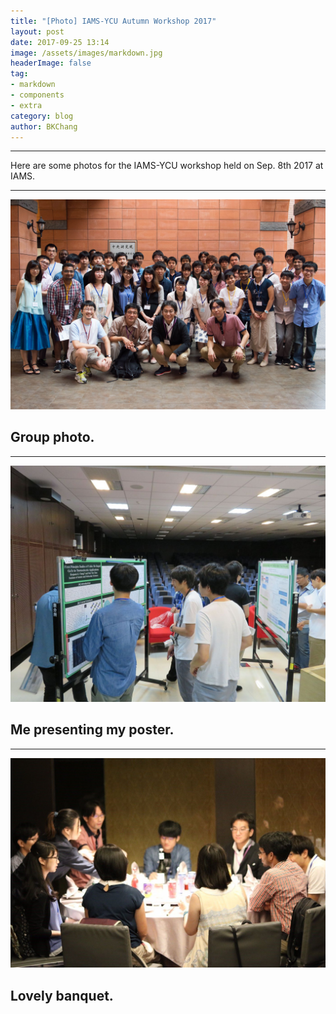 ```yaml
---
title: "[Photo] IAMS-YCU Autumn Workshop 2017"
layout: post
date: 2017-09-25 13:14
image: /assets/images/markdown.jpg
headerImage: false
tag:
- markdown
- components
- extra
category: blog
author: BKChang
---
```

---

Here are some photos for the IAMS-YCU workshop held on Sep. 8th 2017 at IAMS.

---

<div>
	<img class="image" src="/assets/images/20170925IAMSYCU/iamsycu2017-groupphoto.jpg">
	<figcaption class="caption"><h2>Group photo.</h2></figcaption>
</div>

---

<div>
	<img class="image" src="/assets/images/20170925IAMSYCU/iamsycu2017-010.jpg">
	<figcaption class="caption"><h2>Me presenting my poster.</h2></figcaption>
</div>

---

<div>
	<img class="image" src="/assets/images/20170925IAMSYCU/iamsycu2017-087.jpg">
	<figcaption class="caption"><h2>Lovely banquet.</h2></figcaption>
</div>